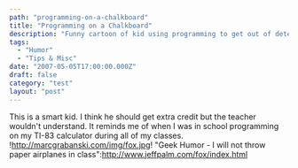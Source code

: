 ```yaml
---
path: "programming-on-a-chalkboard"
title: "Programming on a Chalkboard"
description: "Funny cartoon of kid using programming to get out of detention."
tags: 
  - "Humor"
  - "Tips & Misc"
date: "2007-05-05T17:00:00.000Z"
draft: false
category: "test"
layout: "post"
---
```


This is a smart kid. I think he should get extra credit but the teacher wouldn't understand. It reminds me of when I was in school programming on my TI-83 calculator during all of my classes.
!http://marcgrabanski.com/img/fox.jpg!
"Geek Humor - I will not throw paper airplanes in class":http://www.jeffpalm.com/fox/index.html